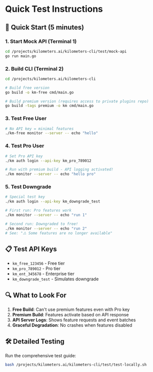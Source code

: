 # Quick Test Instructions

## 🚀 Quick Start (5 minutes)

### 1. Start Mock API (Terminal 1)
```bash
cd /projects/kilometers.ai/kilometers-cli/test/mock-api
go run main.go
```

### 2. Build CLI (Terminal 2)
```bash
cd /projects/kilometers.ai/kilometers-cli

# Build free version
go build -o km-free cmd/main.go

# Build premium version (requires access to private plugins repo)
go build -tags premium -o km cmd/main.go
```

### 3. Test Free User
```bash
# No API key = minimal features
./km-free monitor --server -- echo "hello"
```

### 4. Test Pro User
```bash
# Set Pro API key
./km auth login --api-key km_pro_789012

# Run with premium build - API logging activated!
./km monitor --server -- echo "hello pro"
```

### 5. Test Downgrade
```bash
# Special test key
./km auth login --api-key km_downgrade_test

# First run: Pro features work
./km monitor --server -- echo "run 1"

# Second run: Downgraded to free!
./km monitor --server -- echo "run 2"
# See: "⚠️ Some features are no longer available"
```

## 📋 Test API Keys

- `km_free_123456` - Free tier
- `km_pro_789012` - Pro tier  
- `km_ent_345678` - Enterprise tier
- `km_downgrade_test` - Simulates downgrade

## 🔍 What to Look For

1. **Free Build**: Can't use premium features even with Pro key
2. **Premium Build**: Features activate based on API response
3. **API Server Logs**: Shows feature requests and event batches
4. **Graceful Degradation**: No crashes when features disabled

## 🛠️ Detailed Testing

Run the comprehensive test guide:
```bash
bash /projects/kilometers.ai/kilometers-cli/test/test-locally.sh
```

